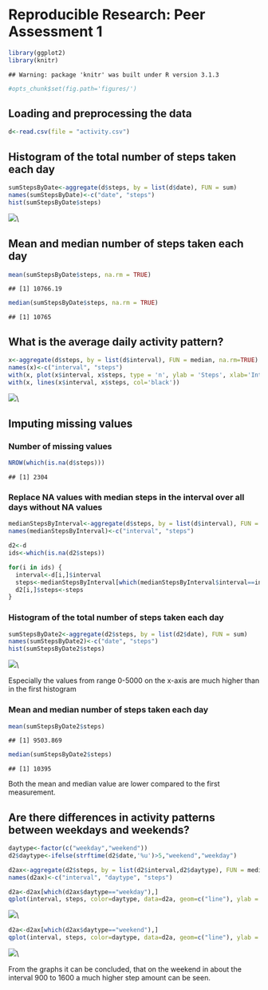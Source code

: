 # Reproducible Research: Peer Assessment 1

```r
library(ggplot2)
library(knitr)
```

```
## Warning: package 'knitr' was built under R version 3.1.3
```

```r
#opts_chunk$set(fig.path='figures/')
```



## Loading and preprocessing the data


```r
d<-read.csv(file = "activity.csv")
```

## Histogram of the total number of steps taken each day


```r
sumStepsByDate<-aggregate(d$steps, by = list(d$date), FUN = sum)
names(sumStepsByDate)<-c("date", "steps")
hist(sumStepsByDate$steps)
```

![](figures/unnamed-chunk-3-1.png)\

## Mean and median number of steps taken each day

```r
mean(sumStepsByDate$steps, na.rm = TRUE)
```

```
## [1] 10766.19
```

```r
median(sumStepsByDate$steps, na.rm = TRUE)
```

```
## [1] 10765
```

## What is the average daily activity pattern?

```r
x<-aggregate(d$steps, by = list(d$interval), FUN = median, na.rm=TRUE)
names(x)<-c("interval", "steps")
with(x, plot(x$interval, x$steps, type = 'n', ylab = 'Steps', xlab='Interval'))
with(x, lines(x$interval, x$steps, col='black'))
```

![](figures/unnamed-chunk-5-1.png)\

## Imputing missing values

### Number of missing values

```r
NROW(which(is.na(d$steps)))
```

```
## [1] 2304
```

### Replace NA values with median steps in the interval over all days without NA values

```r
medianStepsByInterval<-aggregate(d$steps, by = list(d$interval), FUN = median, na.rm=TRUE)
names(medianStepsByInterval)<-c("interval", "steps")

d2<-d
ids<-which(is.na(d2$steps))

for(i in ids) {
  interval<-d[i,]$interval
  steps<-medianStepsByInterval[which(medianStepsByInterval$interval==interval),]$steps
  d2[i,]$steps<-steps
}
```

### Histogram of the total number of steps taken each day

```r
sumStepsByDate2<-aggregate(d2$steps, by = list(d2$date), FUN = sum)
names(sumStepsByDate2)<-c("date", "steps")
hist(sumStepsByDate2$steps)
```

![](figures/unnamed-chunk-8-1.png)\

Especially the values from range 0-5000 on the x-axis are much higher than in the first histogram

### Mean and median number of steps taken each day

```r
mean(sumStepsByDate2$steps)
```

```
## [1] 9503.869
```

```r
median(sumStepsByDate2$steps)
```

```
## [1] 10395
```

Both the mean and median value are lower compared to the first measurement.

## Are there differences in activity patterns between weekdays and weekends?

```r
daytype<-factor(c("weekday","weekend"))
d2$daytype<-ifelse(strftime(d2$date,'%u')>5,"weekend","weekday")

d2ax<-aggregate(d2$steps, by = list(d2$interval,d2$daytype), FUN = median)
names(d2ax)<-c("interval", "daytype", "steps")

d2a<-d2ax[which(d2ax$daytype=="weekday"),]
qplot(interval, steps, color=daytype, data=d2a, geom=c("line"), ylab = '', main = '')
```

![](figures/unnamed-chunk-10-1.png)\

```r
d2a<-d2ax[which(d2ax$daytype=="weekend"),]
qplot(interval, steps, color=daytype, data=d2a, geom=c("line"), ylab = '', main = '')
```

![](figures/unnamed-chunk-10-2.png)\

From the graphs it can be concluded, that on the weekend in about the interval 900 to 1600 a much higher step amount can be seen.
